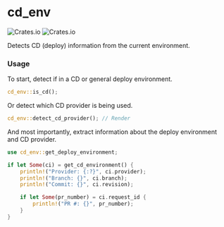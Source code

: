# cd_env

![Crates.io](https://img.shields.io/crates/v/cd_env) ![Crates.io](https://img.shields.io/crates/d/cd_env)

Detects CD (deploy) information from the current environment.

### Usage

To start, detect if in a CD or general deploy environment.

```rust
cd_env::is_cd();
```

Or detect which CD provider is being used.

```rust
cd_env::detect_cd_provider(); // Render
```

And most importantly, extract information about the deploy environment and CD provider.

```rust
use cd_env::get_deploy_environment;

if let Some(ci) = get_cd_environment() {
	println!("Provider: {:?}", ci.provider);
	println!("Branch: {}", ci.branch);
	println!("Commit: {}", ci.revision);

	if let Some(pr_number) = ci.request_id {
		println!("PR #: {}", pr_number);
	}
}
```
